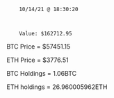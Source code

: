 		10/14/21 @ 18:30:20 



		Value: $162712.95



BTC Price = $57451.15

 ETH Price = $3776.51


BTC Holdings = 1.06BTC

 ETH holdings = 26.960005962ETH 

